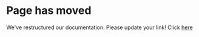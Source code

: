 # Page has moved

We've restructured our documentation. Please update your link! Click [here](../esdl-based-tools/energy-data-repository.md)
